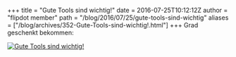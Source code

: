+++
title = "Gute Tools sind wichtig!"
date = 2016-07-25T10:12:12Z
author = "flipdot member"
path = "/blog/2016/07/25/gute-tools-sind-wichtig"
aliases = ["/blog/archives/352-Gute-Tools-sind-wichtig!.html"]
+++
Grad geschenkt bekommen:

[![Gute Tools sind
wichtig!](/media/20160725_111019.serendipityThumb.jpg)](/media/20160725_111019.jpg)
